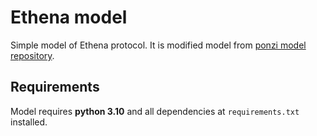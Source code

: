 # Ethena model

Simple model of Ethena protocol. It is modified model from [ponzi model repository](https://github.com/Hypotalamus/ponzi-model/).

## Requirements

Model requires **python 3.10** and all dependencies at `requirements.txt` installed.
